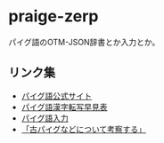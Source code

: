 # praige-zerp
パイグ語のOTM-JSON辞書とか入力とか。

## リンク集
- [パイグ語公式サイト](https://sites.google.com/site/syxobo/paigu-yu)
- [パイグ語漢字転写早見表](https://docs.google.com/spreadsheets/d/1yCXetRNZQrS4gyoFrdUGpBktiy5TWRHv_bqP_AujVlQ/edit#gid=0)
- [パイグ語入力](https://github.com/jurliyuuri/praige-zerp/blob/master/%E7%87%90%E5%AD%97%E5%85%A5%E5%8A%9B/ly_ta1_pai2(readme).txt)
- [「古パイグなどについて考察する」](http://jurliyuuri.com/praige-zerp/siar_prek.html)
